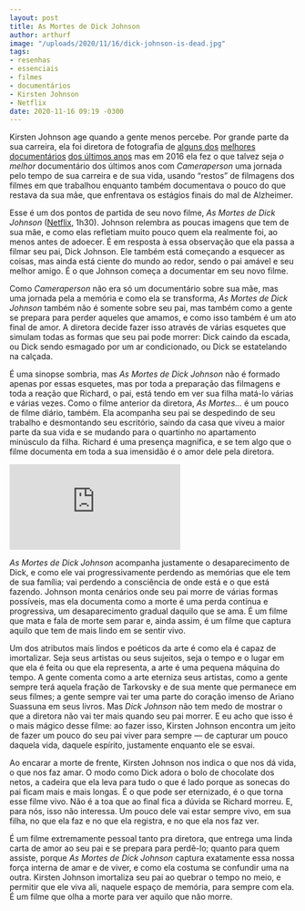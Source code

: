 ```yaml
---
layout: post
title: As Mortes de Dick Johnson
author: arthurf
image: "/uploads/2020/11/16/dick-johnson-is-dead.jpg"
tags:
- resenhas
- essenciais
- filmes
- documentários
- Kirsten Johnson
- Netflix
date: 2020-11-16 09:19 -0300
---
```


Kirsten Johnson age quando a gente menos percebe. Por grande parte da sua carreira, ela foi diretora de fotografia de [alguns dos](https://www.imdb.com/title/tt4044364/) [melhores documentários](https://www.imdb.com/title/tt1522857/?ref_=nm_flmg_cin_29) [dos últimos anos](https://www.imdb.com/title/tt0390190) mas em 2016 ela fez o que talvez seja *o melhor* documentário dos últimos anos com *Cameraperson* uma jornada pelo tempo de sua carreira e de sua vida, usando “restos” de filmagens dos filmes em que trabalhou enquanto também documentava o pouco do que restava da sua mãe, que enfrentava os estágios finais do mal de Alzheimer.

Esse é um dos pontos de partida de seu novo filme, *As Mortes de Dick Johnson* ([Netflix](https://www.netflix.com/title/80234465), 1h30). Johnson relembra as poucas imagens que tem de sua mãe, e como elas refletiam muito pouco quem ela realmente foi, ao menos antes de adoecer. É em resposta à essa observação que ela passa a filmar seu pai, Dick Johnson. Ele também está começando a esquecer as coisas, mas ainda está ciente do mundo ao redor, sendo o pai amável e seu melhor amigo. É o que Johnson começa a documentar em seu novo filme.

Como *Cameraperson* não era só um documentário sobre sua mãe, mas uma jornada pela a memória e como ela se transforma, *As Mortes de Dick Johnson* também não é somente sobre seu pai, mas também como a gente se prepara para perder aqueles que amamos, e como isso também é um ato final de amor. A diretora decide fazer isso através de várias esquetes que simulam todas as formas que seu pai pode morrer: Dick caindo da escada, ou Dick sendo esmagado por um ar condicionado, ou Dick se estatelando na calçada.

É uma sinopse sombria, mas *As Mortes de Dick Johnson* não é formado apenas por essas esquetes, mas por toda a preparação das filmagens e toda a reação que Richard, o pai, está tendo em ver sua filha matá-lo várias e várias vezes. Como o filme anterior da diretora, *As Mortes…* é um pouco de filme diário, também. Ela acompanha seu pai se despedindo de seu trabalho e desmontando seu escritório, saindo da casa que viveu a maior parte da sua vida e se mudando para o quartinho no apartamento minúsculo da filha. Richard é uma presença magnífica, e se tem algo que o filme documenta em toda a sua imensidão é o amor dele pela diretora.

<iframe class="full-width" src="https://www.youtube.com/embed/wfTmT6C5DnM" frameborder="0" allow="accelerometer; autoplay; clipboard-write; encrypted-media; gyroscope; picture-in-picture" allowfullscreen></iframe>

*As Mortes de Dick Johnson* acompanha justamente o desaparecimento de Dick, e como ele vai progressivamente perdendo as memórias que ele tem de sua família; vai perdendo a consciência de onde está e o que está fazendo. Johnson monta cenários onde seu pai morre de várias formas possíveis, mas ela documenta como a morte é uma perda contínua e progressiva, um desaparecimento gradual daquilo que se ama. É um filme que mata e fala de morte sem parar e, ainda assim, é um filme que captura aquilo que tem de mais lindo em se sentir vivo.

Um dos atributos mais lindos e poéticos da arte é como ela é capaz de imortalizar. Seja seus artistas ou seus sujeitos, seja o tempo e o lugar em que ela é feita ou que ela representa, a arte é uma pequena máquina do tempo. A gente comenta como a arte eterniza seus artistas, como a gente sempre terá aquela fração de Tarkovsky e de sua mente que permanece em seus filmes; a gente sempre vai ter uma parte do coração imenso de Ariano Suassuna em seus livros. Mas *Dick Johnson* não tem medo de mostrar o que a diretora não vai ter mais quando seu pai morrer. E eu acho que isso é o mais mágico desse filme: ao fazer isso, Kirsten Johnson encontra um jeito de fazer um pouco do seu pai viver para sempre — de capturar um pouco daquela vida, daquele espírito, justamente enquanto ele se esvai.

Ao encarar a morte de frente, Kirsten Johnson nos indica o que nos dá vida, o que nos faz amar. O modo como Dick adora o bolo de chocolate dos netos, a cadeira que ela leva para tudo o que é lado porque as sonecas do pai ficam mais e mais longas. É o que pode ser eternizado, é o que torna esse filme vivo. Não é a toa que ao final fica a dúvida se Richard morreu. E, para nós, isso não interessa. Um pouco dele vai estar sempre vivo, em sua filha, no que ela faz e no que ela registra, e no que ela nos faz ver.

É um filme extremamente pessoal tanto pra diretora, que entrega uma linda carta de amor ao seu pai e se prepara para perdê-lo; quanto para quem assiste, porque *As Mortes de Dick Johnson* captura exatamente essa nossa força interna de amar e de viver, e como ela costuma se confundir uma na outra. Kirsten Johnson imortaliza seu pai ao quebrar o tempo no meio, e permitir que ele viva ali, naquele espaço de memória, para sempre com ela. É um filme que olha a morte para ver aquilo que não morre.
